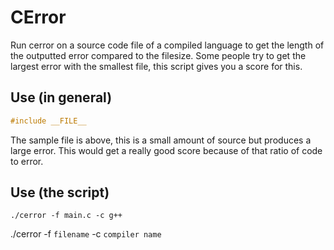 # CError
Run cerror on a source code file of a compiled language to get the length of the outputted error compared to the filesize.
Some people try to get the largest error with the smallest file, this script gives you a score for this.

## Use (in general)
```c
#include __FILE__
```
The sample file is above, this is a small amount of source but produces a large error.
This would get a really good score because of that ratio of code to error.

## Use (the script)
`./cerror -f main.c -c g++`

./cerror -f `filename` -c `compiler name`
